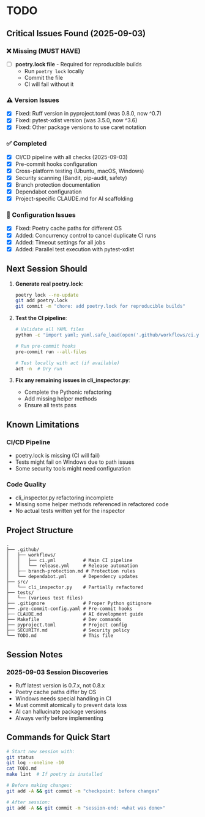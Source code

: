 # TODO

## Critical Issues Found (2025-09-03)

### ❌ Missing (MUST HAVE)
- [ ] **poetry.lock file** - Required for reproducible builds
  - Run `poetry lock` locally
  - Commit the file
  - CI will fail without it

### ⚠️ Version Issues
- [x] Fixed: Ruff version in pyproject.toml (was 0.8.0, now ^0.7)
- [x] Fixed: pytest-xdist version (was 3.5.0, now ^3.6)
- [x] Fixed: Other package versions to use caret notation

### ✅ Completed
- [x] CI/CD pipeline with all checks (2025-09-03)
- [x] Pre-commit hooks configuration 
- [x] Cross-platform testing (Ubuntu, macOS, Windows)
- [x] Security scanning (Bandit, pip-audit, safety)
- [x] Branch protection documentation
- [x] Dependabot configuration
- [x] Project-specific CLAUDE.md for AI scaffolding

### 🔧 Configuration Issues
- [x] Fixed: Poetry cache paths for different OS
- [x] Added: Concurrency control to cancel duplicate CI runs
- [x] Added: Timeout settings for all jobs
- [x] Added: Parallel test execution with pytest-xdist

## Next Session Should

1. **Generate real poetry.lock**:
   ```bash
   poetry lock --no-update
   git add poetry.lock
   git commit -m "chore: add poetry.lock for reproducible builds"
   ```

2. **Test the CI pipeline**:
   ```bash
   # Validate all YAML files
   python -c "import yaml; yaml.safe_load(open('.github/workflows/ci.yml'))"
   
   # Run pre-commit hooks
   pre-commit run --all-files
   
   # Test locally with act (if available)
   act -n  # Dry run
   ```

3. **Fix any remaining issues in cli_inspector.py**:
   - Complete the Pythonic refactoring
   - Add missing helper methods
   - Ensure all tests pass

## Known Limitations

### CI/CD Pipeline
- poetry.lock is missing (CI will fail)
- Tests might fail on Windows due to path issues
- Some security tools might need configuration

### Code Quality
- cli_inspector.py refactoring incomplete
- Missing some helper methods referenced in refactored code
- No actual tests written yet for the inspector

## Project Structure

```
.
├── .github/
│   ├── workflows/
│   │   ├── ci.yml          # Main CI pipeline
│   │   └── release.yml     # Release automation
│   ├── branch-protection.md # Protection rules
│   └── dependabot.yml      # Dependency updates
├── src/
│   └── cli_inspector.py    # Partially refactored
├── tests/
│   └── (various test files)
├── .gitignore              # Proper Python gitignore
├── .pre-commit-config.yaml # Pre-commit hooks
├── CLAUDE.md               # AI development guide
├── Makefile                # Dev commands
├── pyproject.toml          # Project config
├── SECURITY.md             # Security policy
└── TODO.md                 # This file
```

## Session Notes

### 2025-09-03 Session Discoveries
- Ruff latest version is 0.7.x, not 0.8.x
- Poetry cache paths differ by OS
- Windows needs special handling in CI
- Must commit atomically to prevent data loss
- AI can hallucinate package versions
- Always verify before implementing

## Commands for Quick Start

```bash
# Start new session with:
git status
git log --oneline -10
cat TODO.md
make lint  # If poetry is installed

# Before making changes:
git add -A && git commit -m "checkpoint: before changes"

# After session:
git add -A && git commit -m "session-end: <what was done>"
```